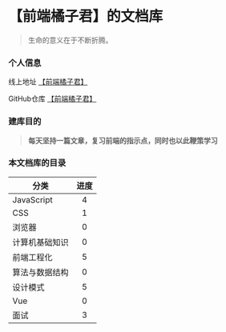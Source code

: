 
# 【前端橘子君】的文档库 <!-- {docsify-ignore} -->


> 生命的意义在于不断折腾。


### 个人信息 <!-- {docsify-ignore} -->
线上地址 [【前端橘子君】](http://xiaoysosheng.top)

GitHub仓库 [【前端橘子君】](https://github.com/xiaoyaosheng-yu/library)


### 建库目的 <!-- {docsify-ignore} -->
> **每天坚持一篇文章，复习前端的指示点，同时也以此鞭策学习**

### 本文档库的目录 <!-- {docsify-ignore} -->

| 分类           | 进度        |
| --------       | :--------: |
| JavaScript     | 4          |
| CSS            | 1          |
| 浏览器         | 0          |
| 计算机基础知识  | 0          |
| 前端工程化     | 5          |
| 算法与数据结构 | 0           |
| 设计模式       | 5          |
| Vue           | 0          |
| 面试           | 3          |